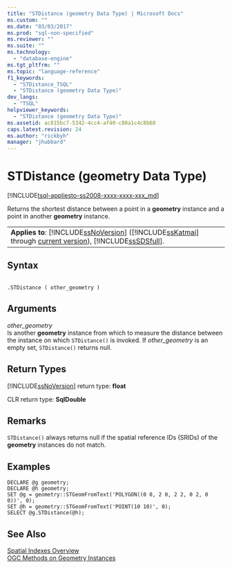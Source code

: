 ```yaml
---
title: "STDistance (geometry Data Type) | Microsoft Docs"
ms.custom: ""
ms.date: "03/03/2017"
ms.prod: "sql-non-specified"
ms.reviewer: ""
ms.suite: ""
ms.technology: 
  - "database-engine"
ms.tgt_pltfrm: ""
ms.topic: "language-reference"
f1_keywords: 
  - "STDistance_TSQL"
  - "STDistance (geometry Data Type)"
dev_langs: 
  - "TSQL"
helpviewer_keywords: 
  - "STDistance (geometry Data Type)"
ms.assetid: ac815bc7-5342-4cc4-af40-c80a1c4c8b68
caps.latest.revision: 24
ms.author: "rickbyh"
manager: "jhubbard"
---
```

# STDistance (geometry Data Type)
[!INCLUDE[tsql-appliesto-ss2008-xxxx-xxxx-xxx_md](../../../database-engine/configure/windows/includes/tsql-appliesto-ss2008-xxxx-xxxx-xxx-md.md)]

  Returns the shortest distance between a point in a **geometry** instance and a point in another **geometry** instance.  
  
||  
|-|  
|**Applies to**: [!INCLUDE[ssNoVersion](../../../advanced-analytics/r-services/includes/ssnoversion-md.md)] ([!INCLUDE[ssKatmai](../../../analysis-services/data-mining/includes/sskatmai-md.md)] through [current version](http://go.microsoft.com/fwlink/p/?LinkId=299658)), [!INCLUDE[ssSDSfull](../../../analysis-services/multidimensional-models/includes/sssdsfull-md.md)].|  
  
## Syntax  
  
```  
  
.STDistance ( other_geometry )  
```  
  
## Arguments  
 *other_geometry*  
 Is another **geometry** instance from which to measure the distance between the instance on which `STDistance()` is invoked. If *other_geometry* is an empty set, `STDistance()` returns null.  
  
## Return Types  
 [!INCLUDE[ssNoVersion](../../../advanced-analytics/r-services/includes/ssnoversion-md.md)] return type: **float**  
  
 CLR return type: **SqlDouble**  
  
## Remarks  
 `STDistance()` always returns null if the spatial reference IDs (SRIDs) of the **geometry** instances do not match.  
  
## Examples  
  
```  
DECLARE @g geometry;  
DECLARE @h geometry;  
SET @g = geometry::STGeomFromText('POLYGON((0 0, 2 0, 2 2, 0 2, 0 0))', 0);  
SET @h = geometry::STGeomFromText('POINT(10 10)', 0);  
SELECT @g.STDistance(@h);  
```  
  
## See Also  
 [Spatial Indexes Overview](../../../relational-databases/spatial/spatial-indexes-overview.md)   
 [OGC Methods on Geometry Instances](../../../t-sql/data-types/ogc-methods-on-geometry-instances.md)  
  
  